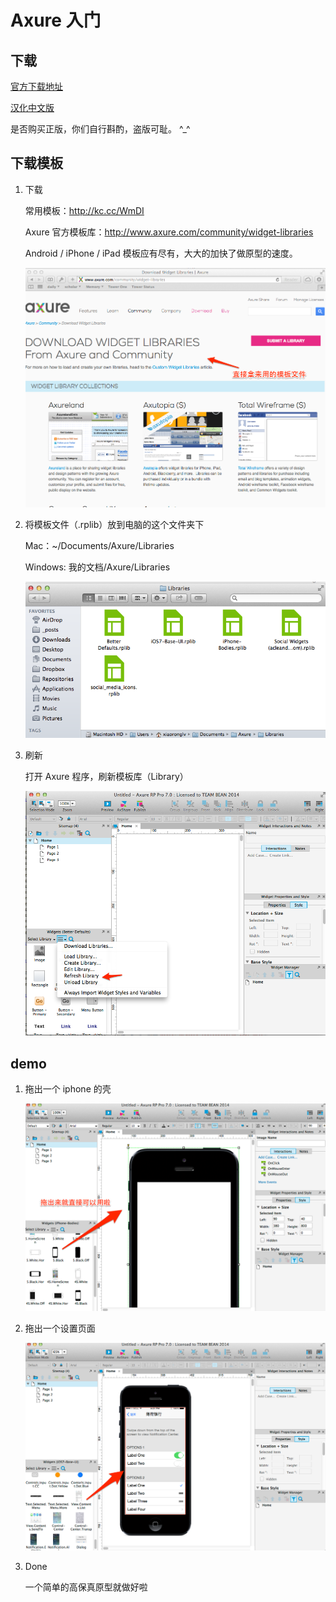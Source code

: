 # Axure 入门

## 下载

[官方下载地址](http://www.axure.com/download)

[汉化中文版](http://www.woshipm.com/xiazai/58714.html)



是否购买正版，你们自行斟酌，盗版可耻。 ^_^

## 下载模板


1. 下载

    常用模板：http://kc.cc/WmDI

    Axure 官方模板库：http://www.axure.com/community/widget-libraries


    Android / iPhone / iPad 模板应有尽有，大大的加快了做原型的速度。

    ![](https://github.com/xiaoronglv/Learn-Axure/raw/master/Image/library.png)

2. 将模板文件（.rplib）放到电脑的这个文件夹下

    Mac：~/Documents/Axure/Libraries
    
    Windows: 我的文档/Axure/Libraries

    ![](https://raw.githubusercontent.com/xiaoronglv/Learn-Axure/master/Image/library_folder.png)

3. 刷新

    打开 Axure 程序，刷新模板库（Library）

    ![](https://raw.githubusercontent.com/xiaoronglv/Learn-Axure/master/Image/refresh_library.png)

## demo

1. 拖出一个 iphone 的壳

    ![](https://raw.githubusercontent.com/xiaoronglv/Learn-Axure/master/Image/iphone_body.png)
    
2. 拖出一个设置页面

    ![](https://raw.githubusercontent.com/xiaoronglv/Learn-Axure/master/Image/config.png)

3. Done

    一个简单的高保真原型就做好啦
